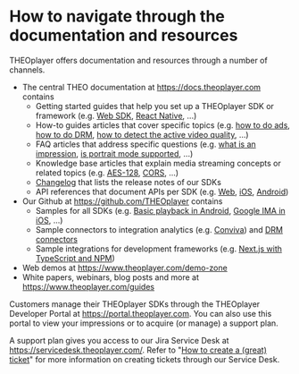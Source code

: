 # How to navigate through the documentation and resources

THEOplayer offers documentation and resources through a number of channels.

- The central THEO documentation at https://docs.theoplayer.com contains
  - Getting started guides that help you set up a THEOplayer SDK or framework (e.g. [Web SDK](../getting-started/01-sdks/01-web/00-getting-started.md), [React Native](../getting-started/02-frameworks/03-react-native/00-getting-started.md), ...)
  - How-to guides articles that cover specific topics (e.g. [how to do ads](../how-to-guides/01-ads/00-introduction.md), [how to do DRM](../how-to-guides/04-drm/00-introduction.md), [how to detect the active video quality](../how-to-guides/06-mediatrack/04-how-to-detect-video-track-qualities.md), ...)
  - FAQ articles that address specific questions (e.g. [what is an impression](12-what-is-an-impression.md), [is portrait mode supported](61-is-portrait-mode-supported.md), ...)
  - Knowledge base articles that explain media streaming concepts or related topics (e.g. [AES-128](../knowledge-base/02-content-protection/02-aes-128-encryption.md), [CORS](../knowledge-base/05-cors/00-introduction.md), ...)
  - [Changelog](../changelog.md) that lists the release notes of our SDKs
  - API references that document APIs per SDK (e.g. [Web](pathname:///theoplayer/v6/api-reference/web/), [iOS](pathname:///theoplayer/v6/api-reference/ios/), [Android](pathname:///theoplayer/v6/api-reference/android/))
- Our Github at https://github.com/THEOplayer contains
  - Samples for all SDKs (e.g. [Basic playback in Android](https://github.com/THEOplayer/samples-android-sdk/tree/master/Basic-Playback), [Google IMA in iOS](https://github.com/THEOplayer/samples-ios-sdk/tree/master/Google-IMA), ...)
  - Sample connectors to integration analytics (e.g. [Conviva](https://github.com/THEOplayer/sample-conviva-analytics-html5-sdk)) and [DRM connectors](https://github.com/THEOplayer/samples-drm-integration)
  - Sample integrations for development frameworks (e.g. [Next.js with TypeScript and NPM](https://github.com/THEOplayer/samples-nextjs/tree/master/typescript-npm))
- Web demos at https://www.theoplayer.com/demo-zone
- White papers, webinars, blog posts and more at https://www.theoplayer.com/guides

Customers manage their THEOplayer SDKs through the THEOplayer Developer Portal at https://portal.theoplayer.com.
You can also use this portal to view your impressions or to acquire (or manage) a support plan.

A support plan gives you access to our Jira Service Desk at https://servicedesk.theoplayer.com/.
Refer to "[How to create a (great) ticket](69-how-to-create-a-ticket.md)" for more information on creating tickets through our Service Desk.
